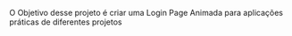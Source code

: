 O Objetivo desse projeto é criar uma Login Page Animada para aplicações práticas de diferentes projetos
